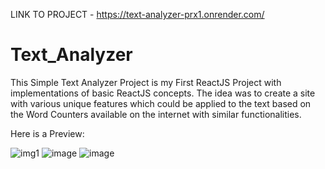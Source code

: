 LINK TO PROJECT - https://text-analyzer-prx1.onrender.com/

# Text_Analyzer
This Simple Text Analyzer Project is my First ReactJS Project with implementations of basic ReactJS concepts.  The idea was to create a site with various unique features which could be applied to the text based on the Word Counters available on the internet with similar functionalities.



Here is a Preview:

![img1](https://user-images.githubusercontent.com/120776460/235617939-6d646055-ec16-41d6-a15f-3e1d534de522.png)
![image](https://user-images.githubusercontent.com/120776460/235618554-cf658add-c7c8-445b-b640-34daf6560927.png)
![image](https://user-images.githubusercontent.com/120776460/235618806-1279b3db-266b-450c-9236-e3fd731c3928.png)
